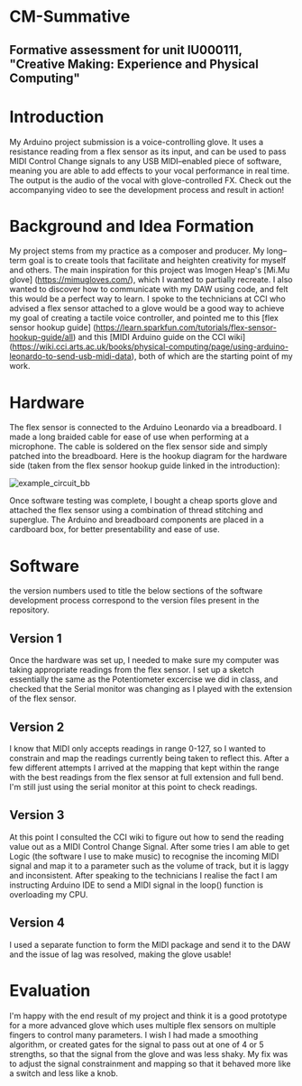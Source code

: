 # CM-Summative
## Formative assessment for unit IU000111, "Creative Making: Experience and Physical Computing"

# Introduction
My Arduino project submission is a voice-controlling glove. It uses a resistance reading from a flex sensor as its input, and can be used to pass MIDI Control Change signals to any USB MIDI–enabled piece of software, meaning you are able to add effects to your vocal performance in real time. The output is the audio of the vocal with glove-controlled FX. Check out the accompanying video to see the development process and result in action!

# Background and Idea Formation
My project stems from my practice as a composer and producer. My long–term goal is to create tools that facilitate and heighten creativity for myself and others. The main inspiration for this project was Imogen Heap's [Mi.Mu glove] (https://mimugloves.com/), which I wanted to partially recreate. I also wanted to discover how to communicate with my DAW using code, and felt this would be a perfect way to learn. I spoke to the technicians at CCI who advised a flex sensor attached to a glove would be a good way to achieve my goal of creating a tactile voice controller, and pointed me to this [flex sensor hookup guide] (https://learn.sparkfun.com/tutorials/flex-sensor-hookup-guide/all) and this [MIDI Arduino guide on the CCI wiki] (https://wiki.cci.arts.ac.uk/books/physical-computing/page/using-arduino-leonardo-to-send-usb-midi-data), both of which are the starting point of my work. 

# Hardware
The flex sensor is connected to the Arduino Leonardo via a breadboard. I made a long braided cable for ease of use when performing at a microphone. The cable is soldered on the flex sensor side and simply patched into the breadboard. Here is the hookup diagram for the hardware side (taken from the flex sensor hookup guide linked in the introduction): 

![example_circuit_bb](https://github.com/arturopolizzi/CM-Summative/assets/118212728/d64ef977-38a1-4662-9d53-bcfa0d7653e7)

Once software testing was complete, I bought a cheap sports glove and attached the flex sensor using a combination of thread stitching and superglue. The Arduino and breadboard components are placed in a cardboard box, for better presentability and ease of use.

# Software
the version numbers used to title the below sections of the software development process correspond to the version files present in the repository.

## Version 1
Once the hardware was set up, I needed to make sure my computer was taking appropriate readings from the flex sensor. I set up a sketch essentially the same as the Potentiometer excercise we did in class, and checked that the Serial monitor was changing as I played with the extension of the flex sensor.

## Version 2
I know that MIDI only accepts readings in range 0-127, so I wanted to constrain and map the readings currently being taken to reflect this. After a few different attempts I arrived at the mapping that kept within the range with the best readings from the flex sensor at full extension and full bend. I'm still just using the serial monitor at this point to check readings.

## Version 3
At this point I consulted the CCI wiki to figure out how to send the reading value out as a MIDI Control Change Signal. After some tries I am able to get Logic (the software I use to make music) to recognise the incoming MIDI signal and map it to a parameter such as the volume of  track, but it is laggy and inconsistent. After speaking to the technicians I realise the fact I am instructing Arduino IDE to send a MIDI signal in the loop() function is overloading my CPU.

## Version 4
I used a separate function to form the MIDI package and send it to the DAW and the issue of lag was resolved, making the glove usable!

# Evaluation
I'm happy with the end result of my project and think it is a good prototype for a more advanced glove which uses multiple flex sensors on multiple fingers to control many parameters. I wish I had made a smoothing algorithm, or created gates for the signal to pass out at one of 4 or 5 strengths, so that the signal from the glove and was less shaky. My fix was to adjust the signal constrainment and mapping so that it behaved more like a switch and less like a knob.
